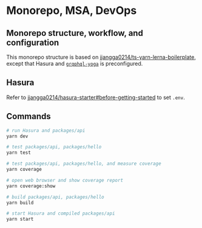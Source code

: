 # Monorepo, MSA, DevOps

## Monorepo structure, workflow, and configuration

This monorepo structure is based on [jjangga0214/ts-yarn-lerna-boilerplate](https://github.com/jjangga0214/ts-yarn-lerna-boilerplate), except that Hasura and [`grqphql-yoga`](https://github.com/prisma-labs/graphql-yoga) is preconfigured.

## Hasura

Refer to [jjangga0214/hasura-starter#before-getting-started](https://github.com/jjangga0214/hasura-starter#before-getting-started) to set `.env`.

## Commands

```bash
# run Hasura and packages/api
yarn dev

# test packages/api, packages/hello
yarn test

# test packages/api, packages/hello, and measure coverage
yarn coverage

# open web browser and show coverage report
yarn coverage:show

# build packages/api, packages/hello
yarn build

# start Hasura and compiled packages/api
yarn start
```
